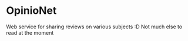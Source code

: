 # OpinioNet
Web service for sharing reviews on various subjects :D
Not much else to read at the moment 